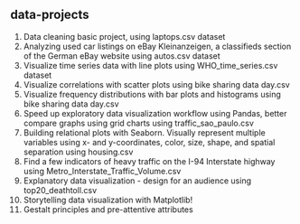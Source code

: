 ## data-projects

1. Data cleaning basic project, using laptops.csv dataset
2. Analyzing used car listings on eBay Kleinanzeigen, a classifieds section of the German eBay website using autos.csv dataset
3. Visualize time series data with line plots using WHO_time_series.csv dataset
4. Visualize correlations with scatter plots using bike sharing data day.csv
5. Visualize frequency distributions with bar plots and histograms using bike sharing data day.csv
6. Speed up exploratory data visualization workflow using Pandas, better compare graphs using grid charts using traffic_sao_paulo.csv
7. Building relational plots with Seaborn. Visually represent multiple variables using x- and y-coordinates, color, size, shape, and spatial separation using housing.csv
8. Find a few indicators of heavy traffic on the I-94 Interstate highway using Metro_Interstate_Traffic_Volume.csv
9. Explanatory data visualization - design for an audience using top20_deathtoll.csv
10. Storytelling data visualization with Matplotlib!
11. Gestalt principles and pre-attentive attributes
